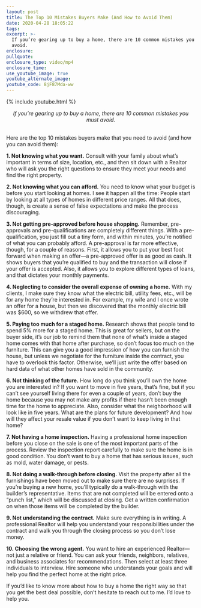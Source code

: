 ```yaml
---
layout: post
title: The Top 10 Mistakes Buyers Make (And How to Avoid Them)
date: 2020-04-28 18:05:22
tags:
excerpt: >-
  If you’re gearing up to buy a home, there are 10 common mistakes you must
  avoid.
enclosure:
pullquote:
enclosure_type: video/mp4
enclosure_time:
use_youtube_image: true
youtube_alternate_image:
youtube_code: 8jF87Mda-ww
---
```


{% include youtube.html %}

<center><em>If you’re gearing up to buy a home, there are 10 common mistakes you must avoid.</em></center>
&nbsp;

Here are the top 10 mistakes buyers make that you need to avoid (and how you can avoid them):

**1\. Not knowing what you want.** Consult with your family about what’s important in terms of size, location, etc., and then sit down with a Realtor who will ask you the right questions to ensure they meet your needs and find the right property.&nbsp;

**2\. Not knowing what you can afford.** You need to know what your budget is before you start looking at homes. I see it happen all the time: People start by looking at all types of homes in different price ranges. All that does, though, is create a sense of false expectations and make the process discouraging.&nbsp;

**3\. Not getting pre-approved before house shopping.** Remember, pre-approvals and pre-qualifications are completely different things. With a pre-qualification, you just fill out a tiny form, and within minutes, you’re notified of what you can probably afford. A pre-approval is far more effective, though, for a couple of reasons. First, it allows you to put your best foot forward when making an offer—a pre-approved offer is as good as cash. It shows buyers that you’re qualified to buy and the transaction will close if your offer is accepted. Also, it allows you to explore different types of loans, and that dictates your monthly payments.&nbsp;

**4\. Neglecting to consider the overall expense of owning a home.** With my clients, I make sure they know what the electric bill, utility fees, etc., will be for any home they’re interested in. For example, my wife and I once wrote an offer for a house, but then we discovered that the monthly electric bill was $600, so we withdrew that offer.&nbsp;

**5\. Paying too much for a staged home.** Research shows that people tend to spend 5% more for a staged home. This is great for sellers, but on the buyer side, it’s our job to remind them that none of what’s inside a staged home comes with that home after purchase, so don’t focus too much on the furniture. This can give you a good impression of how you can furnish the house, but unless we negotiate for the furniture inside the contract, you have to overlook this factor. Otherwise, we’ll just write the offer based on hard data of what other homes have sold in the community.&nbsp;

**6\. Not thinking of the future.** How long do you think you’ll own the home you are interested in? If you want to move in five years, that’s fine, but if you can’t see yourself living there for even a couple of years, don’t buy the home because you may not make any profits if there hasn’t been enough time for the home to appreciate. Also, consider what the neighborhood will look like in five years. What are the plans for future development? And how will they affect your resale value if you don’t want to keep living in that home?&nbsp;

**7\. Not having a home inspection.** Having a professional home inspection before you close on the sale is one of the most important parts of the process. Review the inspection report carefully to make sure the home is in good condition. You don’t want to buy a home that has serious issues, such as mold, water damage, or pests.&nbsp;

**8\. Not doing a walk-through before closing.** Visit the property after all the furnishings have been moved out to make sure there are no surprises. If you’re buying a new home, you’ll typically do a walk-through with the builder’s representative. Items that are not completed will be entered onto a “punch list,” which will be discussed at closing. Get a written confirmation on when those items will be completed by the builder.&nbsp;

**9\. Not understanding the contract.** Make sure everything is in writing. A professional Realtor will help you understand your responsibilities under the contract and walk you through the closing process so you don’t lose money.&nbsp;

**10\. Choosing the wrong agent.** You want to hire an experienced Realtor—not just a relative or friend. You can ask your friends, neighbors, relatives, and business associates for recommendations. Then select at least three individuals to interview. Hire someone who understands your goals and will help you find the perfect home at the right price.&nbsp;

If you’d like to know more about how to buy a home the right way so that you get the best deal possible, don’t hesitate to reach out to me. I’d love to help you.